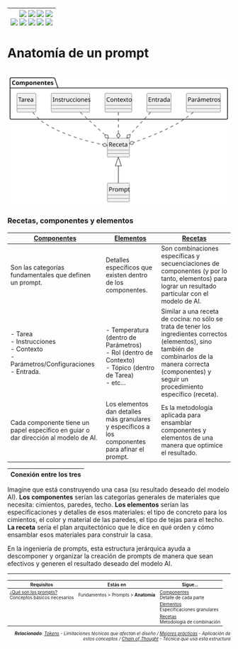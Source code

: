 <div align=right>

|[![](https://img.shields.io/badge/-Inicio-FFF?style=flat&logo=Emlakjet&logoColor=black)](/README.md) [![](https://img.shields.io/badge/-Introducción-FFF?style=flat&logo=abbrobotstudio&logoColor=black)](/documentos/intro.md) [![](https://img.shields.io/badge/-Modelos_de_lenguaje-FFF?style=flat&logo=LiveChat&logoColor=black)](/documentos/LLMs.md) [![](https://img.shields.io/badge/-Panorámica-FFF?style=flat&logo=openstreetmap&logoColor=black)](/documentos/panoramica.md)<br>  [![](https://img.shields.io/badge/-Prompts-FFF?style=flat&logo=Proton&logoColor=black)](/documentos/prompts/README.md) [![](https://img.shields.io/badge/-Ing,_de_prompts-FFF?style=flat&logo=googleearthengine&logoColor=black)](/documentos/ingenieriaDePrompts/README.md) [![](https://img.shields.io/badge/-Patrones-FFF?style=flat&logo=textpattern&logoColor=black)](/documentos/ingenieriaDePrompts/patrones/README.md) [![](https://img.shields.io/badge/8vP-FFF?style=flat&logo=v8&logoColor=black)](/documentos/prompts/mejoresPracticas/8virtudesDelPrompting.md) [![](https://img.shields.io/badge/-Casos_de_uso-FFF?style=flat&logo=gitbook&logoColor=black)](/documentos/casosDeUso/README.md)|
|-:|

</div>

# Anatomía de un prompt

<div align=center>

| |
|:-:|
![](/documentos/imagenes/modelosUML/promptRecetaComponentesSimple.svg)

</div>

### Recetas, componentes y elementos

|[Componentes](componentes.md)|[Elementos](elementos.md)|[Recetas](recetas.md)|
|-|-|-|
Son las categorías fundamentales que definen un prompt.|Detalles específicos que existen dentro de los componentes.|Son combinaciones específicas y secuenciaciones de componentes (y por lo tanto, elementos) para lograr un resultado particular con el modelo de AI.
|- Tarea<br>- Instrucciones<br>- Contexto<br>- Parámetros/Configuraciones<br>- Entrada.|<br>- Temperatura (dentro de Parámetros)<br>- Rol (dentro de Contexto)<br>-  Tópico (dentro de Tarea)<br>- etc...|Similar a una receta de cocina: no sólo se trata de tener los ingredientes correctos (elementos), sino también de combinarlos de la manera correcta (componentes) y seguir un procedimiento específico (receta).
Cada componente tiene un papel específico en guiar o dar dirección al modelo de AI.|Los elementos dan detalles más granulares y específicos a los componentes para afinar el prompt.|Es la metodología aplicada para ensamblar componentes y elementos de una manera que optimice el resultado.

|Conexión entre los tres|
|-|
Imagine que está construyendo una casa (su resultado deseado del modelo AI).
**Los componentes** serían las categorías generales de materiales que necesita: cimientos, paredes, techo.
**Los elementos** serían las especificaciones y detalles de esos materiales: el tipo de concreto para los cimientos, el color y material de las paredes, el tipo de tejas para el techo.
**La receta** sería el plan arquitectónico que le dice en qué orden y cómo ensamblar esos materiales para construir la casa.

En la ingeniería de prompts, esta estructura jerárquica ayuda a descomponer y organizar la creación de prompts de manera que sean efectivos y generen el resultado deseado del modelo AI.

---

<div align=right><font size=-2>

|Requisitos|Estás en|Sigue...|
|-|-|-|
|[¿Qué son los prompts?](README.md)<br>Conceptos básicos necesarios|Fundamentos > Prompts > **Anatomía**|[Componentes](componentes.md)<br>Detalle de cada parte
|||[Elementos](elementos.md)<br>Especificaciones granulares
|||[Recetas](recetas.md)<br>Metodología de combinación

<i>**Relacionado**: [Tokens](tokens.md) - Limitaciones técnicas que afectan el diseño / [Mejores prácticas](mejoresPracticas/README.md) - Aplicación de estos conceptos / [Chain of Thought](../ingenieriaDePrompts/chainOfThought.md) - Técnica que usa esta estructura</i>

</font></div>
